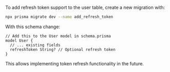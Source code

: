 To add refresh token support to the user table, create a new migration with:

```bash
npx prisma migrate dev --name add_refresh_token
```

With this schema change:

```prisma
// Add this to the User model in schema.prisma
model User {
  // ... existing fields
  refreshToken String? // Optional refresh token
}
```

This allows implementing token refresh functionality in the future.

